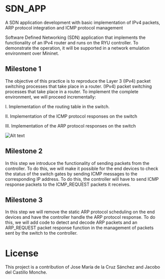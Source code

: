 # SDN_APP
A SDN application development with basic implementation of IPv4 packets, ARP protocol integration  and ICMP protocol management

Software Defined Networking (SDN) application that implements the functionality of an IPv4 router and runs on the RYU controller. To demonstrate the operation, it will be supported in a network emulation environment over Mininet.


## Milestone 1

The objective of this practice is to reproduce the Layer 3 (IPv4) packet switching processes that take place in a router. (IPv4) packet switching processes that take place in a  router. To implement the complete environment, we will proceed incrementally:

I. Implementation of the routing table in the switch.

II. Implementation of the ICMP protocol responses on the switch

III. Implementation of the ARP protocol responses on the switch

![Alt text](https://github.com/JMariadlcs/SDN_APP/blob/main/images/milestone1.png "")

## Milestone 2

In this step we introduce the functionality of sending packets from the controller. To do this, we will make it possible for the end devices to check the status of the switch gates by sending ICMP messages to the corresponding IP address. To do this, the controller will have to send ICMP response packets to the ICMP_REQUEST packets it receives.

## Milestone 3

In this step we will remove the static ARP protocol scheduling on the end devices and have the controller handle the ARP protocol response. To do this, we will add code to detect and decode ARP packets and an ARP_REQUEST packet response function in the management of packets sent by the switch to the controller.

# License
This project is a contribution of Jose María de la Cruz Sánchez and Jacobo del Castillo Monche.




